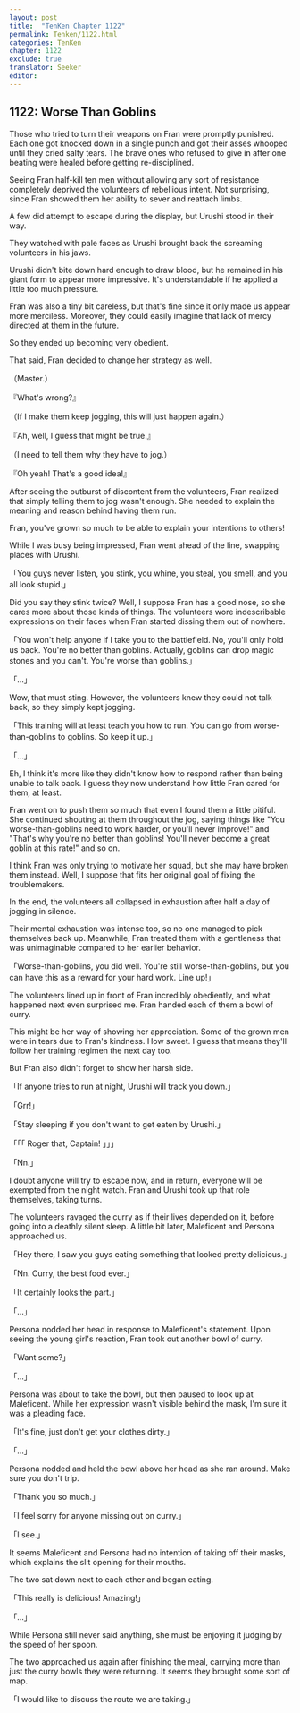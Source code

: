 ```yaml
---
layout: post
title:  "TenKen Chapter 1122"
permalink: Tenken/1122.html
categories: TenKen
chapter: 1122
exclude: true
translator: Seeker
editor: 
---
```

<h2>1122: Worse Than Goblins</h2>

Those who tried to turn their weapons on Fran were promptly punished. Each one got knocked down in a single punch and got their asses whooped until they cried salty tears. The brave ones who refused to give in after one beating were healed before getting re-disciplined.

Seeing Fran half-kill ten men without allowing any sort of resistance completely deprived the volunteers of rebellious intent. Not surprising, since Fran showed them her ability to sever and reattach limbs.

A few did attempt to escape during the display, but Urushi stood in their way.

They watched with pale faces as Urushi brought back the screaming volunteers in his jaws.

Urushi didn't bite down hard enough to draw blood, but he remained in his giant form to appear more impressive. It's understandable if he applied a little too much pressure. 

Fran was also a tiny bit careless, but that's fine since it only made us appear more merciless. Moreover, they could easily imagine that lack of mercy directed at them in the future.

So they ended up becoming very obedient.

That said, Fran decided to change her strategy as well.

（Master.）

『What's wrong?』

（If I make them keep jogging, this will just happen again.）

『Ah, well, I guess that might be true.』

（I need to tell them why they have to jog.）

『Oh yeah! That's a good idea!』

After seeing the outburst of discontent from the volunteers, Fran realized that simply telling them to jog wasn't enough. She needed to explain the meaning and reason behind having them run.

Fran, you've grown so much to be able to explain your intentions to others!

While I was busy being impressed, Fran went ahead of the line, swapping places with Urushi.

「You guys never listen, you stink, you whine, you steal, you smell, and you all look stupid.」

Did you say they stink twice? Well, I suppose Fran has a good nose, so she cares more about those kinds of things. The volunteers wore indescribable expressions on their faces when Fran started dissing them out of nowhere.

「You won't help anyone if I take you to the battlefield. No, you'll only hold us back. You're no better than goblins. Actually, goblins can drop magic stones and you can't. You're worse than goblins.」

「...」

Wow, that must sting. However, the volunteers knew they could not talk back, so they simply kept jogging.

「This training will at least teach you how to run. You can go from worse-than-goblins to goblins. So keep it up.」

「...」

Eh, I think it's more like they didn't know how to respond rather than being unable to talk back. I guess they now understand how little Fran cared for them, at least.

Fran went on to push them so much that even I found them a little pitiful. She continued shouting at them throughout the jog, saying things like "You worse-than-goblins need to work harder, or you'll never improve!" and "That's why you're no better than goblins! You'll never become a great goblin at this rate!" and so on.

I think Fran was only trying to motivate her squad, but she may have broken them instead. Well, I suppose that fits her original goal of fixing the troublemakers.

In the end, the volunteers all collapsed in exhaustion after half a day of jogging in silence.

Their mental exhaustion was intense too, so no one managed to pick themselves back up. Meanwhile, Fran treated them with a gentleness that was unimaginable compared to her earlier behavior.

「Worse-than-goblins, you did well. You're still worse-than-goblins, but you can have this as a reward for your hard work. Line up!」

The volunteers lined up in front of Fran incredibly obediently, and what happened next even surprised me. Fran handed each of them a bowl of curry.

This might be her way of showing her appreciation. Some of the grown men were in tears due to Fran's kindness. How sweet. I guess that means they'll follow her training regimen the next day too.

But Fran also didn't forget to show her harsh side.

「If anyone tries to run at night, Urushi will track you down.」

「Grr!」

「Stay sleeping if you don't want to get eaten by Urushi.」

「「「  Roger that, Captain!  」」」

「Nn.」

I doubt anyone will try to escape now, and in return, everyone will be exempted from the night watch. Fran and Urushi took up that role themselves, taking turns.

The volunteers ravaged the curry as if their lives depended on it, before going into a deathly silent sleep. A little bit later, Maleficent and Persona approached us.

「Hey there, I saw you guys eating something that looked pretty delicious.」

「Nn. Curry, the best food ever.」

「It certainly looks the part.」

「...」

Persona nodded her head in response to Maleficent's statement. Upon seeing the young girl's reaction, Fran took out another bowl of curry.

「Want some?」

「...」

Persona was about to take the bowl, but then paused to look up at Maleficent. While her expression wasn't visible behind the mask, I'm sure it was a pleading face.

「It's fine, just don't get your clothes dirty.」

「...」

Persona nodded and held the bowl above her head as she ran around. Make sure you don't trip.

「Thank you so much.」

「I feel sorry for anyone missing out on curry.」

「I see.」

It seems Maleficent and Persona had no intention of taking off their masks, which explains the slit opening for their mouths.

The two sat down next to each other and began eating.

「This really is delicious! Amazing!」

「...」

While Persona still never said anything, she must be enjoying it judging by the speed of her spoon.

The two approached us again after finishing the meal, carrying more than just the curry bowls they were returning. It seems they brought some sort of map.

「I would like to discuss the route we are taking.」



